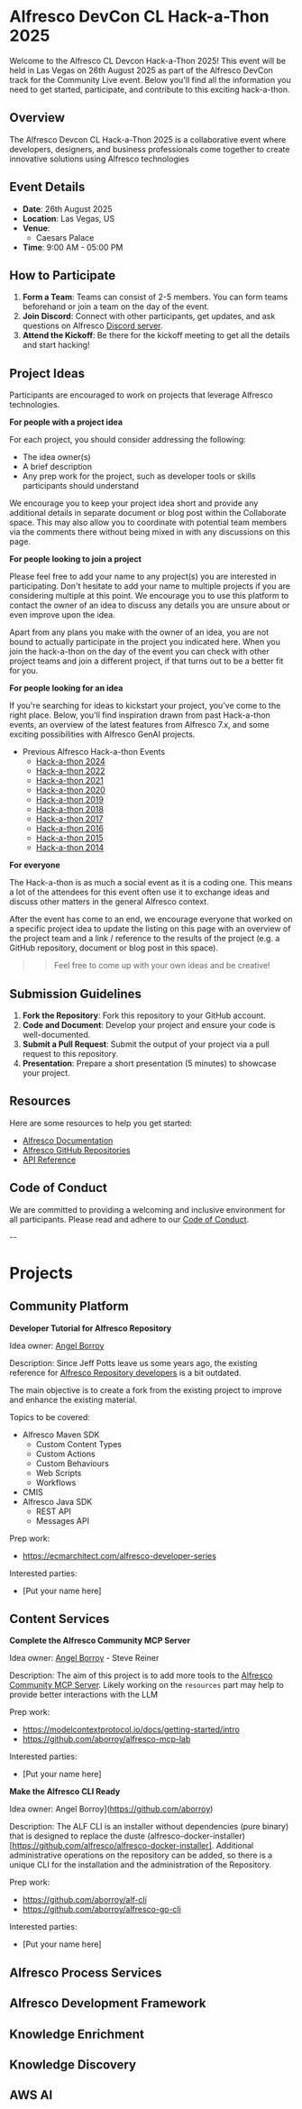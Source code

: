 # Alfresco DevCon CL Hack-a-Thon 2025

Welcome to the Alfresco CL Devcon Hack-a-Thon 2025! This event will be held in Las Vegas on 26th August 2025 as part of the Alfresco DevCon track for the Community Live event. Below you'll find all the information you need to get started, participate, and contribute to this exciting hack-a-thon.

## Overview

The Alfresco Devcon CL Hack-a-Thon 2025 is a collaborative event where developers, designers, and business professionals come together to create innovative solutions using Alfresco technologies

## Event Details

- **Date**: 26th August 2025
- **Location**: Las Vegas, US
- **Venue**: 
  - Caesars Palace
- **Time**: 9:00 AM - 05:00 PM

## How to Participate

1. **Form a Team**: Teams can consist of 2-5 members. You can form teams beforehand or join a team on the day of the event.
2. **Join Discord**: Connect with other participants, get updates, and ask questions on Alfresco [Discord server](https://discord.gg/e7agVvpJjf).
3. **Attend the Kickoff**: Be there for the kickoff meeting to get all the details and start hacking!

## Project Ideas

Participants are encouraged to work on projects that leverage Alfresco technologies.

**For people with a project idea**

For each project, you should consider addressing the following:

* The idea owner(s)
* A brief description
* Any prep work for the project, such as developer tools or skills participants should understand

We encourage you to keep your project idea short and provide any additional details in separate document or blog post within the Collaborate space. This may also allow you to coordinate with potential team members via the comments there without being mixed in with any discussions on this page.

**For people looking to join a project**

Please feel free to add your name to any project(s) you are interested in participating. Don't hesitate to add your name to multiple projects if you are considering multiple at this point. We encourage you to use this platform to contact the owner of an idea to discuss any details you are unsure about or even improve upon the idea.

Apart from any plans you make with the owner of an idea, you are not bound to actually participate in the project you indicated here. When you join the hack-a-thon on the day of the event you can check with other project teams and join a different project, if that turns out to be a better fit for you.

**For people looking for an idea**

If you're searching for ideas to kickstart your project, you've come to the right place. Below, you'll find inspiration drawn from past Hack-a-thon events, an overview of the latest features from Alfresco 7.x, and some exciting possibilities with Alfresco GenAI projects.

- Previous Alfresco Hack-a-thon Events
  - [Hack-a-thon 2024](https://github.com/AlfrescoLabs/alfresco-lisbon-hack-a-thon-2024)
  - [Hack-a-thon 2022](https://hub.alfresco.com/t5/news-announcements/tech-talk-live-135-january-2022-hack-a-thon-showcase/ba-p/311278)
  - [Hack-a-thon 2021](https://hub.alfresco.com/t5/hackathon-june-2021-projects/idb-p/HackathonJune2021idea-board)
  - [Hack-a-thon 2020](https://hub.alfresco.com/t5/news-announcements/alfresco-virtual-hack-a-thon-may-2020-project-ideas/ba-p/298030)
  - [Hack-a-thon 2019](https://hub.alfresco.com/t5/archive-blog/global-virtual-hack-a-thon-spring-2019/ba-p/291380)
  - [Hack-a-thon 2018](https://www.youtube.com/watch?v=9Gv2qxZqsgY)
  - [Hack-a-thon 2017](https://www.youtube.com/watch?v=TZdIdTk6D3U)
  - [Hack-a-thon 2016](https://hub.alfresco.com/t5/archive-blog/projects-and-teams-global-virtual-hackathon-2016/ba-p/290945)
  - [Hack-a-thon 2015](https://www.youtube.com/playlist?list=PLyJdWuUHM3ihatgMzhM43xKSmm6GXSjaf)
  - [Hack-a-thon 2014](https://www.youtube.com/playlist?list=PLyJdWuUHM3igOjkRYS2uqLh3oJMN5UvNQ)

**For everyone**

The Hack-a-thon is as much a social event as it is a coding one. This means a lot of the attendees for this event often use it to exchange ideas and discuss other matters in the general Alfresco context.

After the event has come to an end, we encourage everyone that worked on a specific project idea to update the listing on this page with an overview of the project team and a link / reference to the results of the project (e.g. a GitHub repository, document or blog post in this space).

>> Feel free to come up with your own ideas and be creative!

## Submission Guidelines

1. **Fork the Repository**: Fork this repository to your GitHub account.
2. **Code and Document**: Develop your project and ensure your code is well-documented.
3. **Submit a Pull Request**: Submit the output of your project via a pull request to this repository.
4. **Presentation**: Prepare a short presentation (5 minutes) to showcase your project.

## Resources

Here are some resources to help you get started:

- [Alfresco Documentation](https://docs.alfresco.com)
- [Alfresco GitHub Repositories](https://github.com/Alfresco)
- [API Reference](https://api-explorer.alfresco.com/api-explorer/#/)

## Code of Conduct

We are committed to providing a welcoming and inclusive environment for all participants. Please read and adhere to our [Code of Conduct](CODE_OF_CONDUCT.md).

--

# Projects

## Community Platform

**Developer Tutorial for Alfresco Repository**

Idea owner: [Angel Borroy](https://github.com/aborroy)

Description: Since Jeff Potts leave us some years ago, the existing reference for [Alfresco Repository developers](https://ecmarchitect.com/alfresco-developer-series) is a bit outdated.

The main objective is to create a fork from the existing project to improve and enhance the existing material.

Topics to be covered:

- Alfresco Maven SDK
  - Custom Content Types
  - Custom Actions
  - Custom Behaviours
  - Web Scripts
  - Workflows
- CMIS  
- Alfresco Java SDK
  - REST API
  - Messages API

Prep work: 

* https://ecmarchitect.com/alfresco-developer-series

Interested parties:

* [Put your name here]


## Content Services

**Complete the Alfresco Community MCP Server**

Idea owner: [Angel Borroy](https://github.com/aborroy) - Steve Reiner

Description: The aim of this project is to add more tools to the [Alfresco Community MCP Server](https://github.com/stevereiner/python-alfresco-mcp-server). Likely working on the `resources` part may help to provide better interactions with the LLM

Prep work:

- https://modelcontextprotocol.io/docs/getting-started/intro
- https://github.com/aborroy/alfresco-mcp-lab

Interested parties:

* [Put your name here]

**Make the Alfresco CLI Ready**

Idea owner: Angel Borroy](https://github.com/aborroy)

Description: The ALF CLI is an installer without dependencies (pure binary) that is designed to replace the duste (alfresco-docker-installer)[https://github.com/alfresco/alfresco-docker-installer]. Additional administrative operations on the repository can be added, so there is a unique CLI for the installation and the administration of the Repository.

Prep work:

- https://github.com/aborroy/alf-cli
- https://github.com/aborroy/alfresco-go-cli

Interested parties:

* [Put your name here]

## Alfresco Process Services

## Alfresco Development Framework

## Knowledge Enrichment

## Knowledge Discovery

## AWS AI